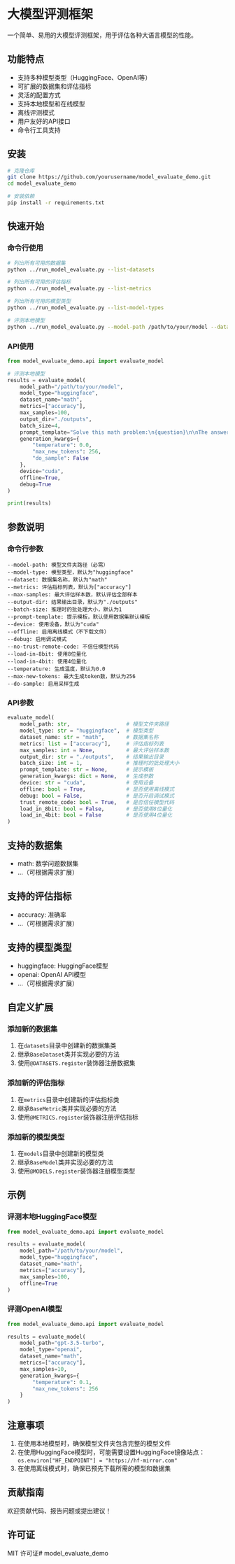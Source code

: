 # 大模型评测框架

一个简单、易用的大模型评测框架，用于评估各种大语言模型的性能。

## 功能特点

- 支持多种模型类型（HuggingFace、OpenAI等）
- 可扩展的数据集和评估指标
- 灵活的配置方式
- 支持本地模型和在线模型
- 离线评测模式
- 用户友好的API接口
- 命令行工具支持

## 安装

```bash
# 克隆仓库
git clone https://github.com/yourusername/model_evaluate_demo.git
cd model_evaluate_demo

# 安装依赖
pip install -r requirements.txt
```

## 快速开始

### 命令行使用

```bash
# 列出所有可用的数据集
python ../run_model_evaluate.py --list-datasets

# 列出所有可用的评估指标
python ../run_model_evaluate.py --list-metrics

# 列出所有可用的模型类型
python ../run_model_evaluate.py --list-model-types

# 评测本地模型
python ../run_model_evaluate.py --model-path /path/to/your/model --dataset math --max-samples 5
```

### API使用

```python
from model_evaluate_demo.api import evaluate_model

# 评测本地模型
results = evaluate_model(
    model_path="/path/to/your/model",
    model_type="huggingface",
    dataset_name="math",
    metrics=["accuracy"],
    max_samples=100,
    output_dir="./outputs",
    batch_size=4,
    prompt_template="Solve this math problem:\n{question}\n\nThe answer is:",
    generation_kwargs={
        "temperature": 0.0,
        "max_new_tokens": 256,
        "do_sample": False
    },
    device="cuda",
    offline=True,
    debug=True
)

print(results)
```

## 参数说明

### 命令行参数

```
--model-path: 模型文件夹路径（必需）
--model-type: 模型类型，默认为"huggingface"
--dataset: 数据集名称，默认为"math"
--metrics: 评估指标列表，默认为["accuracy"]
--max-samples: 最大评估样本数，默认评估全部样本
--output-dir: 结果输出目录，默认为"./outputs"
--batch-size: 推理时的批处理大小，默认为1
--prompt-template: 提示模板，默认使用数据集默认模板
--device: 使用设备，默认为"cuda"
--offline: 启用离线模式（不下载文件）
--debug: 启用调试模式
--no-trust-remote-code: 不信任模型代码
--load-in-8bit: 使用8位量化
--load-in-4bit: 使用4位量化
--temperature: 生成温度，默认为0.0
--max-new-tokens: 最大生成token数，默认为256
--do-sample: 启用采样生成
```

### API参数

```python
evaluate_model(
    model_path: str,                  # 模型文件夹路径
    model_type: str = "huggingface",  # 模型类型
    dataset_name: str = "math",       # 数据集名称
    metrics: list = ["accuracy"],     # 评估指标列表
    max_samples: int = None,          # 最大评估样本数
    output_dir: str = "./outputs",    # 结果输出目录
    batch_size: int = 1,              # 推理时的批处理大小
    prompt_template: str = None,      # 提示模板
    generation_kwargs: dict = None,   # 生成参数
    device: str = "cuda",             # 使用设备
    offline: bool = True,             # 是否使用离线模式
    debug: bool = False,              # 是否开启调试模式
    trust_remote_code: bool = True,   # 是否信任模型代码
    load_in_8bit: bool = False,       # 是否使用8位量化
    load_in_4bit: bool = False        # 是否使用4位量化
)
```

## 支持的数据集

- math: 数学问题数据集
- ...（可根据需求扩展）

## 支持的评估指标

- accuracy: 准确率
- ...（可根据需求扩展）

## 支持的模型类型

- huggingface: HuggingFace模型
- openai: OpenAI API模型
- ...（可根据需求扩展）

## 自定义扩展

### 添加新的数据集

1. 在`datasets`目录中创建新的数据集类
2. 继承`BaseDataset`类并实现必要的方法
3. 使用`@DATASETS.register`装饰器注册数据集

### 添加新的评估指标

1. 在`metrics`目录中创建新的评估指标类
2. 继承`BaseMetric`类并实现必要的方法
3. 使用`@METRICS.register`装饰器注册评估指标

### 添加新的模型类型

1. 在`models`目录中创建新的模型类
2. 继承`BaseModel`类并实现必要的方法
3. 使用`@MODELS.register`装饰器注册模型类型

## 示例

### 评测本地HuggingFace模型

```python
from model_evaluate_demo.api import evaluate_model

results = evaluate_model(
    model_path="/path/to/your/model",
    model_type="huggingface",
    dataset_name="math",
    metrics=["accuracy"],
    max_samples=100,
    offline=True
)
```

### 评测OpenAI模型

```python
from model_evaluate_demo.api import evaluate_model

results = evaluate_model(
    model_path="gpt-3.5-turbo",
    model_type="openai",
    dataset_name="math",
    metrics=["accuracy"],
    max_samples=10,
    generation_kwargs={
        "temperature": 0.1,
        "max_new_tokens": 256
    }
)
```

## 注意事项

1. 在使用本地模型时，确保模型文件夹包含完整的模型文件
2. 在使用HuggingFace模型时，可能需要设置HuggingFace镜像站点：`os.environ["HF_ENDPOINT"] = "https://hf-mirror.com"`
3. 在使用离线模式时，确保已预先下载所需的模型和数据集

## 贡献指南

欢迎贡献代码、报告问题或提出建议！

## 许可证

MIT 许可证# model_evaluate_demo
